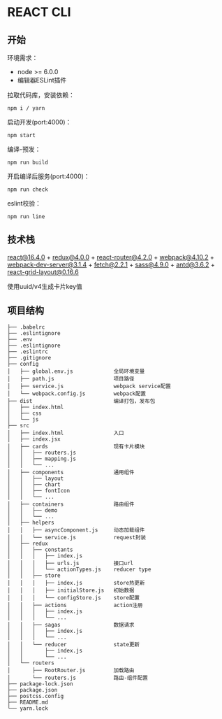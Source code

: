 # REACT CLI

## 开始

环境需求：

* node >= 6.0.0
* 编辑器ESLint插件

拉取代码库，安装依赖：

```
npm i / yarn
```

启动开发(port:4000)：

```
npm start
```

编译-预发：

```
npm run build
```

开启编译后服务(port:4000)：

```
npm run check
```

eslint校验：

```
npm run line
```

## 技术栈

react@16.4.0 + redux@4.0.0 + react-router@4.2.0 + webpack@4.10.2 + webpack-dev-server@3.1.4 + fetch@2.2.1 + sass@4.9.0 + antd@3.6.2 + react-grid-layout@0.16.6

使用uuid/v4生成卡片key值

## 项目结构

```tree
├── .babelrc
├── .eslintignore
├── .env
├── .eslintignore
├── .eslintrc
├── .gitignore
├── config
│   ├── global.env.js             全局环境变量
│   ├── path.js                   项目路径
│   ├── service.js                webpack service配置
│   └── webpack.config.js         webpack配置
├── dist                          编译打包，发布包
│   ├── index.html
│   ├── css
│   └── js
├── src
│   ├── index.html                入口
│   ├── index.jsx
│   ├── cards                     现有卡片模块
│   │   ├── routers.js
│   │   ├── mapping.js
│   │   └── ...
│   ├── components                通用组件
│   │   ├── layout
│   │   ├── chart
│   │   ├── fontIcon
│   │   └── ...
│   ├── containers                路由组件
│   │   ├── demo
│   │   └── ...
│   ├── helpers
│   │   ├── asyncComponent.js     动态加载组件
│   │   └── service.js            request封装
│   ├── redux
│   │   ├── constants
│   │   │   ├── index.js
│   │   │   ├── urls.js           接口url
│   │   │   └── actionTypes.js    reducer type
│   │   ├── store
│   │   │   ├── index.js          store热更新
│   │   │   ├── initialStore.js   初始数据
│   │   │   └── configStore.js    store配置
│   │   ├── actions               action注册
│   │   │   ├── index.js
│   │   │   └── ...
│   │   ├── sagas                 数据请求
│   │   │   ├── index.js
│   │   │   └── ...
│   │   └── reducer               state更新
│   │       ├── index.js
│   │       └── ...
│   └── routers
│       ├── RootRouter.js         加载路由
│       └── routers.js            路由-组件配置
├── package-lock.json
├── package.json
├── postcss.config
├── README.md
└── yarn.lock
